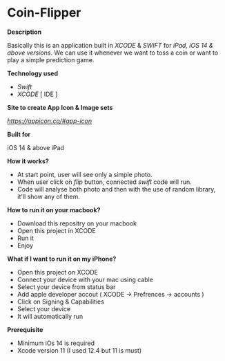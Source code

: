 # Coin-Flipper

**Description**

Basically this is an application built in *XCODE* & *SWIFT* for *iPad, iOS 14 & above versions*. We can use it whenever we want to toss a coin or want to play a simple prediction game.

**Technology used**

- *Swift*
- *XCODE* [ IDE ]

**Site to create App Icon & Image sets**

*https://appicon.co/#app-icon*

**Built for**

iOS 14 & above
iPad

**How it works?**

- At start point, user will see only a simple photo.
- When user click on *flip* button, connected *swift* code will run.
- Code will analyse both photo and then with the use of random library, it'll show any of them.

**How to run it on your macbook?**

- Download this repositry on your macbook
- Open this project in XCODE
- Run it
- Enjoy

**What if I want to run it on my iPhone?**

- Open this project on XCODE
- Connect your device with your mac using cable
- Select your device from status bar
- Add apple developer accout ( XCODE -> Prefrences -> accounts )
- Click on Signing & Capabilities
- Select your device
- It will automatically run

**Prerequisite**

- Minimum iOs 14 is required
- Xcode version 11 (I used 12.4 but 11 is must)
